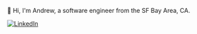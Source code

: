 👋 Hi, I'm Andrew, a software engineer from the SF Bay Area, CA.

[![LinkedIn](https://img.shields.io/badge/andrewxlam%20-%230077B5.svg?&style=flat-square&logo=linkedin&logoColor=white&link=https://www.linkedin.com/in/andrewxlam/)](https://www.linkedin.com/in/andrewxlam/)

